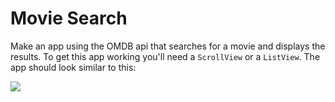 # Movie Search

Make an app using the OMDB api that searches for a movie and displays the results.  To get this app working you'll need a `ScrollView` or a `ListView`.  The app should look similar to this:

![](movie-search.gif)